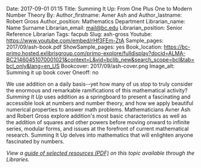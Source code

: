 Date: 2017-09-01 01:15
Title: Summing It Up: From One Plus One to Modern Number Theory
By:
Author_firstname: Avner Ash and
Author_lastname: Robert Gross
Author_position: Mathematics Department 
Librarian_name: Name Surname
Librarian_email: mail@bc.edu
Librarian_position: Senior Reference Librarian
Tags: facpub
Slug: ash-gross 
Youtube: https://www.youtube.com/embed/rHf3FEm-ZtA
Sample_pages: 2017/09/ash-book.pdf
ShowSample_pages: yes
Book_location: https://bc-primo.hosted.exlibrisgroup.com/primo-explore/fulldisplay?docid=ALMA-BC21460451070001021&context=L&vid=bclib_new&search_scope=bcl&tab=bcl_only&lang=en_US
Bookcover: 2017/09/ash-cover.png
Image_alt: Summing it up book cover
Oneoff: no

We use addition on a daily basis--yet how many of us stop to truly consider the enormous and remarkable ramifications of this mathematical activity? <em>Summing It Up</em> uses addition as a springboard to present a fascinating and accessible look at numbers and number theory, and how we apply beautiful numerical properties to answer math problems. Mathematicians Avner Ash and Robert Gross explore addition's most basic characteristics as well as the addition of squares and other powers before moving onward to infinite series, modular forms, and issues at the forefront of current mathematical research. Summing It Up delves into mathematics that will enlighten anyone fascinated by numbers.

<em>View a <a href="http://library.bc.edu/theme/img/facpub/2017/09/ash_guide.pdf">guide of selected resources (PDF)</a> on this topic available through the Libraries. </em>